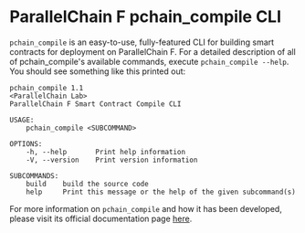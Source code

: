 # ParallelChain F pchain_compile CLI

`pchain_compile` is an easy-to-use, fully-featured CLI for building smart contracts for deployment on ParallelChain F. For a detailed description of all of pchain_compile's available commands, execute `pchain_compile --help`. You should see something like this printed out:

```
pchain_compile 1.1
<ParallelChain Lab>
ParallelChain F Smart Contract Compile CLI

USAGE:
    pchain_compile <SUBCOMMAND>

OPTIONS:
    -h, --help       Print help information
    -V, --version    Print version information

SUBCOMMANDS:
    build    build the source code
    help     Print this message or the help of the given subcommand(s)
```

For more information on `pchain_compile` and how it has been developed, please visit its official documentation page [here](https://docs.parallelchain.io/smart_contract_sdk/build_contract/).

